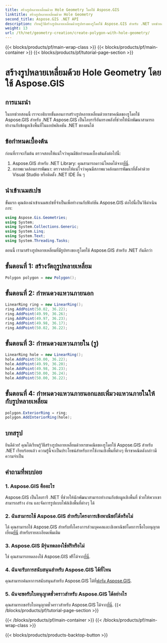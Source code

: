 ```yaml
---
title: สร้างรูปหลายเหลี่ยมด้วย Hole Geometry โดยใช้ Aspose.GIS
linktitle: สร้างรูปหลายเหลี่ยมด้วย Hole Geometry
second_title: Aspose.GIS .NET API
description: เรียนรู้วิธีสร้างรูปหลายเหลี่ยมด้วยรูปทรงของรูโดยใช้ Aspose.GIS สำหรับ .NET บทช่วยสอนทีละขั้นตอนพร้อมตัวอย่างโค้ด
weight: 13
url: /th/net/geometry-creation/create-polygon-with-hole-geometry/
---
```


{{< blocks/products/pf/main-wrap-class >}}
{{< blocks/products/pf/main-container >}}
{{< blocks/products/pf/tutorial-page-section >}}

# สร้างรูปหลายเหลี่ยมด้วย Hole Geometry โดยใช้ Aspose.GIS

## การแนะนำ
ในบทช่วยสอนนี้ เราจะอธิบายขั้นตอนการสร้างรูปหลายเหลี่ยมด้วยเรขาคณิตของรูโดยใช้ Aspose.GIS สำหรับ .NET Aspose.GIS เป็นไลบรารีอันทรงพลังที่ช่วยให้นักพัฒนาสามารถทำงานกับข้อมูลเชิงพื้นที่ในแอปพลิเคชัน .NET ของตนได้ 
## ข้อกำหนดเบื้องต้น
ก่อนที่เราจะเริ่มต้น ตรวจสอบให้แน่ใจว่าคุณมีข้อกำหนดเบื้องต้นดังต่อไปนี้:
1. Aspose.GIS สำหรับ .NET Library: คุณสามารถดาวน์โหลดได้จาก[ที่นี่](https://releases.aspose.com/gis/net/).
2. สภาพแวดล้อมการพัฒนา: ตรวจสอบให้แน่ใจว่าคุณมีสภาพแวดล้อมการพัฒนาที่ตั้งค่าด้วย Visual Studio หรือติดตั้ง .NET IDE อื่น ๆ
## นำเข้าเนมสเปซ
ขั้นแรก คุณต้องนำเข้าเนมสเปซที่จำเป็นเพื่อทำงานกับฟังก์ชัน Aspose.GIS ต่อไปนี้เป็นวิธีดำเนินการ:

```csharp
using Aspose.Gis.Geometries;
using System;
using System.Collections.Generic;
using System.Linq;
using System.Text;
using System.Threading.Tasks;
```

ตอนนี้ เรามาสร้างรูปหลายเหลี่ยมที่มีรูปทรงของรูโดยใช้ Aspose.GIS สำหรับ .NET กันดีกว่า
## ขั้นตอนที่ 1: สร้างวัตถุรูปหลายเหลี่ยม
```csharp
Polygon polygon = new Polygon();
```
## ขั้นตอนที่ 2: กำหนดวงแหวนภายนอก
```csharp
LinearRing ring = new LinearRing();
ring.AddPoint(50.02, 36.22);
ring.AddPoint(49.99, 36.26);
ring.AddPoint(49.97, 36.23);
ring.AddPoint(49.98, 36.17);
ring.AddPoint(50.02, 36.22);
```
## ขั้นตอนที่ 3: กำหนดวงแหวนภายใน (รู)
```csharp
LinearRing hole = new LinearRing();
hole.AddPoint(50.00, 36.22);
hole.AddPoint(49.99, 36.20);
hole.AddPoint(49.98, 36.23);
hole.AddPoint(50.00, 36.24);
hole.AddPoint(50.00, 36.22);
```
## ขั้นตอนที่ 4: กำหนดวงแหวนภายนอกและเพิ่มวงแหวนภายในให้กับรูปหลายเหลี่ยม
```csharp
polygon.ExteriorRing = ring;
polygon.AddInteriorRing(hole);
```
## บทสรุป
ยินดีด้วย! คุณได้เรียนรู้วิธีสร้างรูปหลายเหลี่ยมด้วยเรขาคณิตของรูโดยใช้ Aspose.GIS สำหรับ .NET เรียบร้อยแล้ว ความรู้นี้จะเป็นประโยชน์สำหรับการใช้งานเชิงพื้นที่ต่างๆ ที่เรขาคณิตดังกล่าวมีความจำเป็น
## คำถามที่พบบ่อย
### 1. Aspose.GIS คืออะไร
Aspose.GIS เป็นไลบรารี .NET ที่ช่วยให้นักพัฒนาสามารถทำงานกับข้อมูลเชิงพื้นที่ ช่วยให้พวกเขาสามารถสร้าง อ่าน และจัดการรูปแบบไฟล์เชิงพื้นที่ต่างๆ ได้
### 2. ฉันสามารถใช้ Aspose.GIS สำหรับโครงการเชิงพาณิชย์ได้หรือไม่
 ได้ คุณสามารถใช้ Aspose.GIS สำหรับทั้งโครงการส่วนบุคคลและเชิงพาณิชย์โดยการซื้อใบอนุญาต เยี่ยม[ที่นี่](https://purchase.aspose.com/buy) สำหรับรายละเอียดเพิ่มเติม
### 3. Aspose.GIS มีรุ่นทดลองใช้ฟรีหรือไม่
 ใช่ คุณสามารถทดลองใช้ Aspose.GIS ฟรีได้จาก[ที่นี่](https://releases.aspose.com/).
### 4. ฉันจะรับการสนับสนุนสำหรับ Aspose.GIS ได้ที่ไหน
 คุณสามารถค้นหาการสนับสนุนสำหรับ Aspose.GIS ได้ที่[ฟอรัม Aspose.GIS](https://forum.aspose.com/c/gis/33).
### 5. ฉันจะขอรับใบอนุญาตชั่วคราวสำหรับ Aspose.GIS ได้อย่างไร
 คุณสามารถขอรับใบอนุญาตชั่วคราวสำหรับ Aspose.GIS ได้จาก[ที่นี่](https://purchase.aspose.com/temporary-license/).
{{< /blocks/products/pf/tutorial-page-section >}}

{{< /blocks/products/pf/main-container >}}
{{< /blocks/products/pf/main-wrap-class >}}

{{< blocks/products/products-backtop-button >}}

